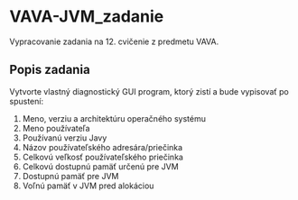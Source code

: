 # VAVA-JVM_zadanie  
Vypracovanie zadania na 12. cvičenie z predmetu VAVA. 
  
## Popis zadania  
Vytvorte vlastný diagnostický GUI program, ktorý zistí a bude vypisovať po spustení:  
1. Meno, verziu a architektúru operačného systému  
2. Meno používateľa  
3. Používanú verziu Javy  
4. Názov používateľského adresára/priečinka  
5. Celkovú veľkosť používateľského priečinka  
6. Celkovú dostupnú pamäť určenú pre JVM  
7. Dostupnú pamäť pre JVM  
8. Voľnú pamäť v JVM pred alokáciou  


